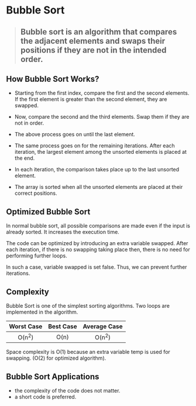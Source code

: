 # Bubble Sort

> ## Bubble sort is an algorithm that compares the adjacent elements and swaps their positions if they are not in the intended order.

## How Bubble Sort Works?

- Starting from the first index, compare the first and the second elements. If the first element is greater than the second element, they are swapped.

- Now, compare the second and the third elements. Swap them if they are not in order.

- The above process goes on until the last element.

- The same process goes on for the remaining iterations. After each iteration, the largest element among the unsorted elements is placed at the end.

- In each iteration, the comparison takes place up to the last unsorted element.

- The array is sorted when all the unsorted elements are placed at their correct positions.

## Optimized Bubble Sort

In normal bubble sort, all possible comparisons are made even if the input is already sorted. It increases the execution time.

The code can be optimized by introducing an extra variable swapped. After each iteration, if there is no swapping taking place then, there is no need for performing further loops.

In such a case, variable swapped is set false. Thus, we can prevent further iterations.

## Complexity

Bubble Sort is one of the simplest sorting algorithms. Two loops are implemented in the algorithm.

|    Worst Case    | Best Case |   Average Case   |
| :--------------: | :-------: | :--------------: |
| O(n<sup>2</sup>) |   O(n)    | O(n<sup>2</sup>) |

Space complexity is O(1) because an extra variable temp is used for swapping. (O(2) for optimized algorithm).

## Bubble Sort Applications

- the complexity of the code does not matter.
- a short code is preferred.
